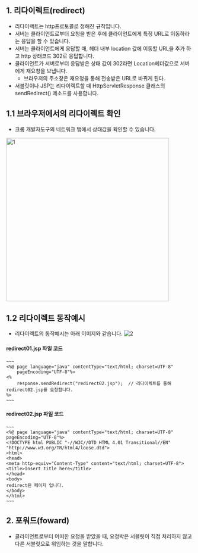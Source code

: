 ## 1. 리다이렉트(redirect)

- 리다이렉트는 http프로토콜로 정해진 규칙입니다.
- 서버는 클라이언트로부터 요청을 받은 후에 클라이언트에게 특정 URL로 이동하라는 응답을 할 수 있습니다.
- 서버는 클라이언트에게 응답할 때, 헤더 내부 location 값에 이동할 URL을 추가 하고 http 상태코드 302로 응답합니다.
- 클라이언트가 서버로부터 응답받은 상태 값이 302라면 Location헤더값으로 서버에게 재요청을 보냅니다.
    - 브라우저의 주소창은 재요청을 통해 전송받은 URL로 바뀌게 된다.
- 서블릿이나 JSP는 리다이렉트할 때 HttpServletResponse 클래스의 sendRedirect() 메소드를 사용합니다.

## 1.1 브라우저에서의 리다이렉트  확인

- 크롬 개발자도구의 네트워크 탭에서 상태값을 확인할 수 있습니다.
<img width="439" alt="1" src="https://user-images.githubusercontent.com/46203866/93716378-71c57700-fbaa-11ea-8be7-0a76d07397ba.png">

## 1.2 리다이렉트 동작예시
- 리다이렉트의 동작예시는 아래 이미지와 같습니다.
![2](https://user-images.githubusercontent.com/46203866/93716380-7722c180-fbaa-11ea-8e1a-2d7b238538d4.png)

#### redirect01.jsp 파일 코드
    ~~~
    <%@ page language="java" contentType="text/html; charset=UTF-8"
        pageEncoding="UTF-8"%>
    <%
        response.sendRedirect("redirect02.jsp");  // 리다이렉트를 통해 redirect02.jsp를 요청합니다.
    %>  
    ~~~
    
#### redirect02.jsp 파일 코드
    ~~~
    <%@ page language="java" contentType="text/html; charset=UTF-8"
    pageEncoding="UTF-8"%>
    <!DOCTYPE html PUBLIC "-//W3C//DTD HTML 4.01 Transitional//EN" "http://www.w3.org/TR/html4/loose.dtd">
    <html>
    <head>
    <meta http-equiv="Content-Type" content="text/html; charset=UTF-8">
    <title>Insert title here</title>
    </head>
    <body>
    redirect된 페이지 입니다.
    </body>
    </html>
    ~~~

## 2. 포워드(foward)

- 클라이언트로부터 어떠한 요청을 받았을 때, 요청박은 서블릿이 직접 처리하지 않고 다른 서블릿으로 위임하는 것을 말합니다.
